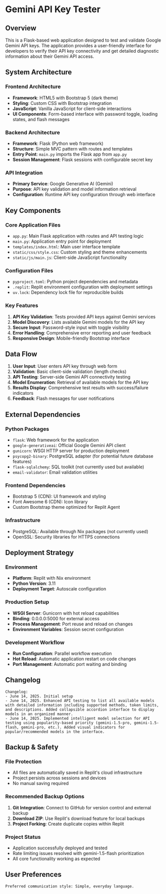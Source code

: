 # Gemini API Key Tester

## Overview

This is a Flask-based web application designed to test and validate Google Gemini API keys. The application provides a user-friendly interface for developers to verify their API key connectivity and get detailed diagnostic information about their Gemini API access.

## System Architecture

### Frontend Architecture
- **Framework**: HTML5 with Bootstrap 5 (dark theme)
- **Styling**: Custom CSS with Bootstrap integration
- **JavaScript**: Vanilla JavaScript for client-side interactions
- **UI Components**: Form-based interface with password toggle, loading states, and flash messages

### Backend Architecture
- **Framework**: Flask (Python web framework)
- **Structure**: Simple MVC pattern with routes and templates
- **Entry Point**: `main.py` imports the Flask app from `app.py`
- **Session Management**: Flask sessions with configurable secret key

### API Integration
- **Primary Service**: Google Generative AI (Gemini)
- **Purpose**: API key validation and model information retrieval
- **Configuration**: Runtime API key configuration through web interface

## Key Components

### Core Application Files
- `app.py`: Main Flask application with routes and API testing logic
- `main.py`: Application entry point for deployment
- `templates/index.html`: Main user interface template
- `static/css/style.css`: Custom styling and theme enhancements
- `static/js/main.js`: Client-side JavaScript functionality

### Configuration Files
- `pyproject.toml`: Python project dependencies and metadata
- `.replit`: Replit environment configuration with deployment settings
- `uv.lock`: Dependency lock file for reproducible builds

### Key Features
1. **API Key Validation**: Tests provided API keys against Gemini services
2. **Model Discovery**: Lists available Gemini models for the API key
3. **Secure Input**: Password-style input with toggle visibility
4. **Error Handling**: Comprehensive error reporting and user feedback
5. **Responsive Design**: Mobile-friendly Bootstrap interface

## Data Flow

1. **User Input**: User enters API key through web form
2. **Validation**: Basic client-side validation (length checks)
3. **API Testing**: Server-side Gemini API connectivity testing
4. **Model Enumeration**: Retrieval of available models for the API key
5. **Results Display**: Comprehensive test results with success/failure indicators
6. **Feedback**: Flash messages for user notifications

## External Dependencies

### Python Packages
- `flask`: Web framework for the application
- `google-generativeai`: Official Google Gemini API client
- `gunicorn`: WSGI HTTP server for production deployment
- `psycopg2-binary`: PostgreSQL adapter (for potential future database features)
- `flask-sqlalchemy`: SQL toolkit (not currently used but available)
- `email-validator`: Email validation utilities

### Frontend Dependencies
- Bootstrap 5 (CDN): UI framework and styling
- Font Awesome 6 (CDN): Icon library
- Custom Bootstrap theme optimized for Replit Agent

### Infrastructure
- PostgreSQL: Available through Nix packages (not currently used)
- OpenSSL: Security libraries for HTTPS connections

## Deployment Strategy

### Environment
- **Platform**: Replit with Nix environment
- **Python Version**: 3.11
- **Deployment Target**: Autoscale configuration

### Production Setup
- **WSGI Server**: Gunicorn with hot reload capabilities
- **Binding**: 0.0.0.0:5000 for external access
- **Process Management**: Port reuse and reload on changes
- **Environment Variables**: Session secret configuration

### Development Workflow
- **Run Configuration**: Parallel workflow execution
- **Hot Reload**: Automatic application restart on code changes
- **Port Management**: Automatic port waiting and binding

## Changelog

```
Changelog:
- June 14, 2025. Initial setup
- June 14, 2025. Enhanced API testing to list all available models with detailed information including supported methods, token limits, and descriptions. Added collapsible accordion interface to display models in an organized manner.
- June 14, 2025. Implemented intelligent model selection for API testing using popularity-based priority (gemini-1.5-pro, gemini-1.5-flash, gemini-pro, etc.). Added visual indicators for popular/recommended models in the interface.
```

## Backup & Safety

### File Protection
- All files are automatically saved in Replit's cloud infrastructure
- Project persists across sessions and devices
- No manual saving required

### Recommended Backup Options
1. **Git Integration**: Connect to GitHub for version control and external backup
2. **Download ZIP**: Use Replit's download feature for local backups
3. **Project Forking**: Create duplicate copies within Replit

### Project Status
- Application successfully deployed and tested
- Rate limiting issues resolved with gemini-1.5-flash prioritization
- All core functionality working as expected

## User Preferences

```
Preferred communication style: Simple, everyday language.
```